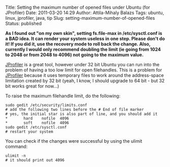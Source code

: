Title: Setting the maximum number of opened files under Ubuntu (for JProfiler)
Date: 2011-03-20 14:29
Author: Attila-Mihaly Balazs
Tags: ubuntu, linux, jprofiler, java, tip
Slug: setting-maximum-number-of-opened-files
Status: published

**As I found out "on my own skin", setting fs.file-max in
/etc/sysctl.conf is a BAD idea. It can render your system useless in one
step. Please don't do it! If you did it, use the recovery mode to roll
back the change. Also, currently I would only recommend doubling the
limit (ie going from 1024 to 2048 or from 2048 to 4096) not going to the
maximum value.**

[JProfiler](http://www.ej-technologies.com/products/jprofiler/overview.html)
is a great tool, however under 32 bit Ubuntu you can run into the
problem of having a too low limit for open filehandles. This is a
problem for
[JProfiler](http://www.ej-technologies.com/products/jprofiler/overview.html)
because it uses temporary files to work around the address-space
limitation created by 32 bit (yeah, I know, I should upgrade to 64 bit -
but 32 bit works great for now...)

To raise the maximum filehandle limit, do the following:

    sudo gedit /etc/security/limits.conf
    # add the following two lines before the # End of file marker
    # yes, the initial star is also part of line, and you should add it
    *       hard    nofile  4096
    *       soft    nofile  4096
    sudo gedit /etc/sysctl.conf
    # restart your system

You can check if the changes were successful by using the ulimit
command:

    ulimit -n
    # it should print out 4096
